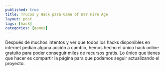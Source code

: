 ```yaml
---
published: true
title: Trucos y Hack para Game of War Fire Age
layout: post
tags: [hack]
categories: [games]
---
```

Después de muchos intentos y ver que todos los hacks disponibles en internet pedían alguna acción a cambio, hemos hecho el único hack online gratuito para poder conseguir miles de recursos gratis. Lo único que tienes que hacer es compartir la página para que podamos seguir actualizando el proyecto.